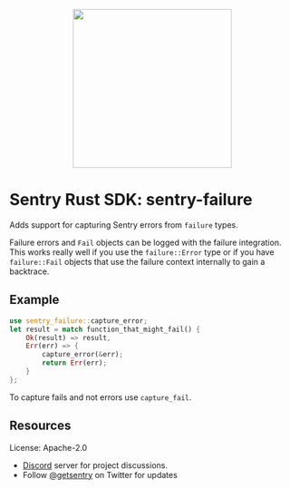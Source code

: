 <p align="center">
    <a href="https://sentry.io" target="_blank" align="center">
        <img src="https://sentry-brand.storage.googleapis.com/sentry-logo-black.png" width="280">
    </a>
</p>

# Sentry Rust SDK: sentry-failure

Adds support for capturing Sentry errors from `failure` types.

Failure errors and `Fail` objects can be logged with the failure integration.
This works really well if you use the `failure::Error` type or if you have
`failure::Fail` objects that use the failure context internally to gain a
backtrace.

## Example

```rust
use sentry_failure::capture_error;
let result = match function_that_might_fail() {
    Ok(result) => result,
    Err(err) => {
        capture_error(&err);
        return Err(err);
    }
};
```

To capture fails and not errors use `capture_fail`.

## Resources

License: Apache-2.0

- [Discord](https://discord.gg/ez5KZN7) server for project discussions.
- Follow [@getsentry](https://twitter.com/getsentry) on Twitter for updates
